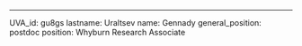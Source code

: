 ---
UVA_id: gu8gs
lastname: Uraltsev
name: Gennady
general_position: postdoc
position: Whyburn Research Associate
